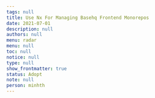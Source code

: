 ```yaml
---
tags: null
title: Use Nx For Managing Basehq Frontend Monorepos
date: 2021-07-01
description: null
authors: null
menu: radar
menu: null
toc: null
notice: null
type: null
show_frontmatter: true
status: Adopt
note: null
person: minhth
---
```


